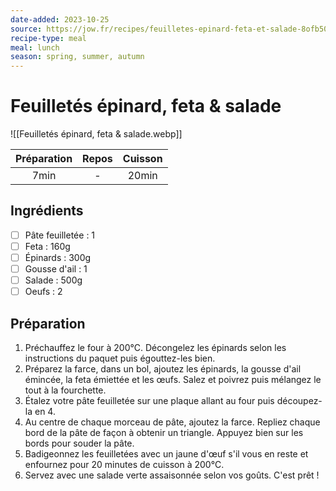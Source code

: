 ```yaml
---
date-added: 2023-10-25
source: https://jow.fr/recipes/feuilletes-epinard-feta-et-salade-8ofb50sdi3skh0ca035e
recipe-type: meal
meal: lunch
season: spring, summer, autumn
---
```


# Feuilletés épinard, feta & salade

![[Feuilletés épinard, feta & salade.webp]]

| Préparation | Repos | Cuisson |
|:-----------:|:-----:|:-------:|
|    7min     |   -   |  20min  |

## Ingrédients

- [ ] Pâte feuilletée : 1
- [ ] Feta : 160g
- [ ] Épinards : 300g
- [ ] Gousse d'ail : 1
- [ ] Salade : 500g
- [ ] Oeufs : 2

## Préparation

1. Préchauffez le four à 200°C. Décongelez les épinards selon les instructions du paquet puis égouttez-les bien.
2. Préparez la farce, dans un bol, ajoutez les épinards, la gousse d'ail émincée, la feta émiettée et les œufs. Salez et poivrez puis mélangez le tout à la fourchette.
3. Étalez votre pâte feuilletée sur une plaque allant au four puis découpez-la en 4.
4. Au centre de chaque morceau de pâte, ajoutez la farce. Repliez chaque bord de la pâte de façon à obtenir un triangle. Appuyez bien sur les bords pour souder la pâte.
5. Badigeonnez les feuilletées avec un jaune d'œuf s'il vous en reste et enfournez pour 20 minutes de cuisson à 200°C.
6. Servez avec une salade verte assaisonnée selon vos goûts. C'est prêt !
